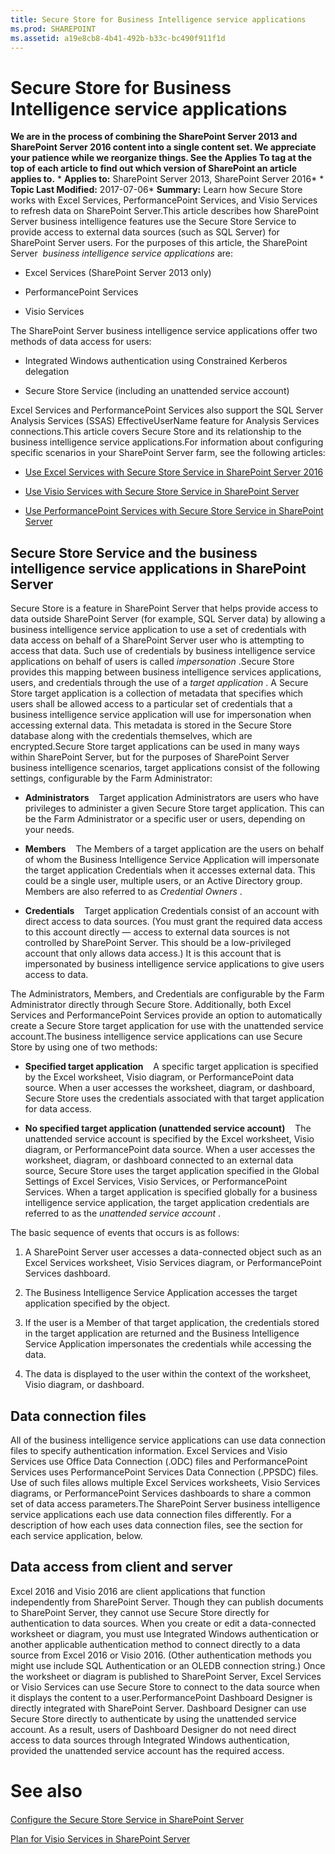 ```yaml
---
title: Secure Store for Business Intelligence service applications
ms.prod: SHAREPOINT
ms.assetid: a19e8cb8-4b41-492b-b33c-bc490f911f1d
---
```



# Secure Store for Business Intelligence service applications
 **We are in the process of combining the SharePoint Server 2013 and SharePoint Server 2016 content into a single content set. We appreciate your patience while we reorganize things. See the Applies To tag at the top of each article to find out which version of SharePoint an article applies to.** * **Applies to:** SharePoint Server 2013, SharePoint Server 2016*  * **Topic Last Modified:** 2017-07-06* **Summary:** Learn how Secure Store works with Excel Services, PerformancePoint Services, and Visio Services to refresh data on SharePoint Server.This article describes how SharePoint Server business intelligence features use the Secure Store Service to provide access to external data sources (such as SQL Server) for SharePoint Server users. For the purposes of this article, the SharePoint Server  *business intelligence service applications*  are:
- Excel Services (SharePoint Server 2013 only)
    
  
- PerformancePoint Services
    
  
- Visio Services
    
  
The SharePoint Server business intelligence service applications offer two methods of data access for users:
- Integrated Windows authentication using Constrained Kerberos delegation
    
  
- Secure Store Service (including an unattended service account)
    
  
Excel Services and PerformancePoint Services also support the SQL Server Analysis Services (SSAS) EffectiveUserName feature for Analysis Services connections.This article covers Secure Store and its relationship to the business intelligence service applications.For information about configuring specific scenarios in your SharePoint Server farm, see the following articles:
-  [Use Excel Services with Secure Store Service in SharePoint Server 2016](html/use-excel-services-with-secure-store-service-in-sharepoint-server-2016.md)
    
  
-  [Use Visio Services with Secure Store Service in SharePoint Server](html/use-visio-services-with-secure-store-service-in-sharepoint-server.md)
    
  
-  [Use PerformancePoint Services with Secure Store Service in SharePoint Server](html/use-performancepoint-services-with-secure-store-service-in-sharepoint-server.md)
    
  

## Secure Store Service and the business intelligence service applications in SharePoint Server

Secure Store is a feature in SharePoint Server that helps provide access to data outside SharePoint Server (for example, SQL Server data) by allowing a business intelligence service application to use a set of credentials with data access on behalf of a SharePoint Server user who is attempting to access that data. Such use of credentials by business intelligence service applications on behalf of users is called  *impersonation*  .Secure Store provides this mapping between business intelligence services applications, users, and credentials through the use of a  *target application*  . A Secure Store target application is a collection of metadata that specifies which users shall be allowed access to a particular set of credentials that a business intelligence service application will use for impersonation when accessing external data. This metadata is stored in the Secure Store database along with the credentials themselves, which are encrypted.Secure Store target applications can be used in many ways within SharePoint Server, but for the purposes of SharePoint Server business intelligence scenarios, target applications consist of the following settings, configurable by the Farm Administrator:
- **Administrators**    Target application Administrators are users who have privileges to administer a given Secure Store target application. This can be the Farm Administrator or a specific user or users, depending on your needs.
    
  
- **Members**    The Members of a target application are the users on behalf of whom the Business Intelligence Service Application will impersonate the target application Credentials when it accesses external data. This could be a single user, multiple users, or an Active Directory group. Members are also referred to as *Credential Owners*  .
    
  
- **Credentials**    Target application Credentials consist of an account with direct access to data sources. (You must grant the required data access to this account directly — access to external data sources is not controlled by SharePoint Server. This should be a low-privileged account that only allows data access.) It is this account that is impersonated by business intelligence service applications to give users access to data.
    
  
The Administrators, Members, and Credentials are configurable by the Farm Administrator directly through Secure Store. Additionally, both Excel Services and PerformancePoint Services provide an option to automatically create a Secure Store target application for use with the unattended service account.The business intelligence service applications can use Secure Store by using one of two methods:
- **Specified target application**    A specific target application is specified by the Excel worksheet, Visio diagram, or PerformancePoint data source. When a user accesses the worksheet, diagram, or dashboard, Secure Store uses the credentials associated with that target application for data access.
    
  
- **No specified target application (unattended service account)**    The unattended service account is specified by the Excel worksheet, Visio diagram, or PerformancePoint data source. When a user accesses the worksheet, diagram, or dashboard connected to an external data source, Secure Store uses the target application specified in the Global Settings of Excel Services, Visio Services, or PerformancePoint Services. When a target application is specified globally for a business intelligence service application, the target application credentials are referred to as the *unattended service account*  .
    
  
The basic sequence of events that occurs is as follows:
1. A SharePoint Server user accesses a data-connected object such as an Excel Services worksheet, Visio Services diagram, or PerformancePoint Services dashboard.
    
  
2. The Business Intelligence Service Application accesses the target application specified by the object.
    
  
3. If the user is a Member of that target application, the credentials stored in the target application are returned and the Business Intelligence Service Application impersonates the credentials while accessing the data.
    
  
4. The data is displayed to the user within the context of the worksheet, Visio diagram, or dashboard.
    
  

## Data connection files

All of the business intelligence service applications can use data connection files to specify authentication information. Excel Services and Visio Services use Office Data Connection (.ODC) files and PerformancePoint Services uses PerformancePoint Services Data Connection (.PPSDC) files. Use of such files allows multiple Excel Services worksheets, Visio Services diagrams, or PerformancePoint Services dashboards to share a common set of data access parameters.The SharePoint Server business intelligence service applications each use data connection files differently. For a description of how each uses data connection files, see the section for each service application, below.
## Data access from client and server

Excel 2016 and Visio 2016 are client applications that function independently from SharePoint Server. Though they can publish documents to SharePoint Server, they cannot use Secure Store directly for authentication to data sources. When you create or edit a data-connected worksheet or diagram, you must use Integrated Windows authentication or another applicable authentication method to connect directly to a data source from Excel 2016 or Visio 2016. (Other authentication methods you might use include SQL Authentication or an OLEDB connection string.) Once the worksheet or diagram is published to SharePoint Server, Excel Services or Visio Services can use Secure Store to connect to the data source when it displays the content to a user.PerformancePoint Dashboard Designer is directly integrated with SharePoint Server. Dashboard Designer can use Secure Store directly to authenticate by using the unattended service account. As a result, users of Dashboard Designer do not need direct access to data sources through Integrated Windows authentication, provided the unattended service account has the required access.
# See also

#### 

 [Configure the Secure Store Service in SharePoint Server](html/configure-the-secure-store-service-in-sharepoint-server.md)
  
    
    
 [Plan for Visio Services in SharePoint Server](html/plan-for-visio-services-in-sharepoint-server.md)
  
    
    

  
    
    

